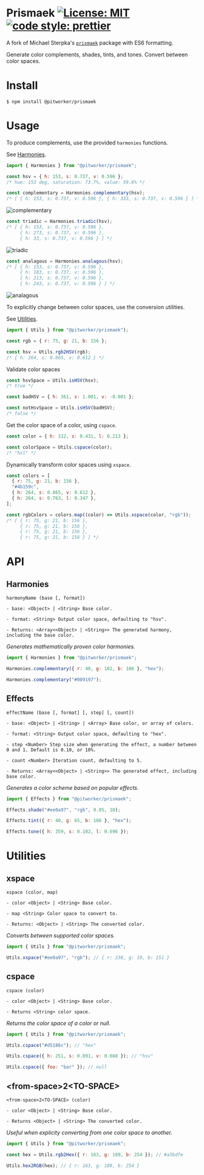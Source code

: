 # Prismaek [![License: MIT](https://img.shields.io/badge/license-MIT-blue)](https://opensource.org/licenses/MIT) [![code style: prettier](https://img.shields.io/badge/code_style-prettier-ff69b4.svg)](https://github.com/prettier/prettier)

A fork of Michael Sterpka's [`prismaek`](https://www.npmjs.com/package/prismaek) package with ES6 formatting.

Generate color complements, shades, tints, and tones. Convert between color spaces.

# Install

```
$ npm install @pitworker/prismaek
```

# Usage

To produce complements, use the provided `harmonies` functions.

See [Harmonies](#Harmonies).

```js
import { Harmonies } from "@pitworker/prismaek";

const hsv = { h: 153, s: 0.737, v: 0.596 };
/* hue: 153 deg, saturation: 73.7%, value: 59.6% */

const complementary = Harmonies.complementary(hsv);
/* [ { h: 153, s: 0.737, v: 0.596 }, { h: 333, s: 0.737, v: 0.596 } ] */
```

![complementary](https://user-images.githubusercontent.com/15038724/118057317-92f8f480-b340-11eb-8a3d-5d3d1ba686ca.png)

```js
const triadic = Harmonies.triadic(hsv);
/* [ { h: 153, s: 0.737, v: 0.596 },
     { h: 273, s: 0.737, v: 0.596 },
     { h: 33, s: 0.737, v: 0.596 } ] */
```

![triadic](https://user-images.githubusercontent.com/15038724/118057439-d9e6ea00-b340-11eb-9638-2ae4cd9ce2be.png)

```js
const analagous = Harmonies.analagous(hsv);
/* [ { h: 153, s: 0.737, v: 0.596 },
     { h: 183, s: 0.737, v: 0.596 },
     { h: 213, s: 0.737, v: 0.596 },
     { h: 243, s: 0.737, v: 0.596 } ] */
```

![analagous](https://user-images.githubusercontent.com/15038724/118057897-c5572180-b341-11eb-91c3-6f4516ad66ad.png)

To explicitly change between color spaces, use the conversion utilities.

See [Utilities](#Utilities).

```js
import { Utils } from "@pitworker/prismaek");

const rgb = { r: 75, g: 21, b: 156 };

const hsv = Utils.rgb2HSV(rgb);
/* { h: 264, s: 0.865, v: 0.612 } */
```

Validate color spaces

```js
const hsvSpace = Utils.isHSV(hsv);
/* true */

const badHSV = { h: 361, s: 1.001, v: -0.001 };

const notHsvSpace = Utils.isHSV(badHSV);
/* false */
```

Get the color space of a color, using `cspace`.

```js
const color = { h: 312, s: 0.431, l: 0.213 };

const colorSpace = Utils.cspace(color);
/* "hsl" */
```

Dynamically transform color spaces using `xspace`.

```js
const colors = [
  { r: 75, g: 21, b: 156 },
  "#4b159c",
  { h: 264, s: 0.865, v: 0.612 },
  { h: 264, s: 0.763, l: 0.347 },
];

const rgbColors = colors.map((color) => Utils.xspace(color, "rgb"));
/* [ { r: 75, g: 21, b: 156 },
     { r: 75, g: 21, b: 156 },
     { r: 75, g: 21, b: 156 },
     { r: 75, g: 21, b: 156 } ] */
```

# API

## Harmonies

```
harmonyName (base [, format])

- base: <Object> | <String> Base color.

- format: <String> Output color space, defaulting to "hsv".

- Returns: <Array<<Object> | <String>> The generated harmony, including the base color.
```

_Generates mathematically proven color harmonies._

```js
import { Harmonies } from "@pitworker/prismaek";

Harmonies.complementary({ r: 40, g: 102, b: 106 }, "hex");

Harmonies.complementary("#009197");
```

## Effects

```
effectName (base [, format] [, step] [, count])

- base: <Object> | <String> | <Array> Base color, or array of colors.

- format: <String> Output color space, defaulting to "hex".

- step <Number> Step size when generating the effect, a number between 0 and 1. Default is 0.10, or 10%.

- count <Number> Iteration count, defaulting to 5.

- Returns: <Array<<Object> | <String>> The generated effect, including base color.
```

_Generates a color scheme based on popular effects._

```js
import { Effects } from "@pitworker/prismaek";

Effects.shade("#ee0a97", "rgb", 0.05, 10);

Effects.tint({ r: 40, g: 65, b: 106 }, "hex");

Effects.tone({ h: 359, s: 0.102, l: 0.696 });
```

# Utilities

## xspace

```
xspace (color, map)

- color <Object> | <String> Base color.

- map <String> Color space to convert to.

- Returns: <Object> | <String> The converted color.
```

_Converts between supported color spaces._

```js
import { Utils } from "@pitworker/prismaek";

Utils.xspace("#ee0a97", "rgb"); // { r: 238, g: 10, b: 151 }
```

## cspace

```
cspace (color)

- color <Object> | <String> Base color.

- Returns <String> color space.
```

_Returns the color space of a color or null._

```js
import { Utils } from "@pitworker/prismaek";

Utils.cspace("#d5186c"); // "hex"

Utils.cspace({ h: 251, s: 0.891, v: 0.668 }); // "hsv"

Utils.cspace({ foo: "bar" }); // null
```

## \<from-space>2\<TO-SPACE>

```
<from-space>2<TO-SPACE> (color)

- color <Object> | <String> Base color.

- Returns <Object> | <String> The converted color.
```

_Useful when explicity converting from one color space to another._

```js
import { Utils } from "@pitworker/prismaek";

const hex = Utils.rgb2Hex({ r: 163, g: 189, b: 254 }); // #a3bdfe

Utils.hex2RGB(hex); // { r: 163, g: 189, b: 254 }
```
